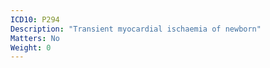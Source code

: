 ```yaml
---
ICD10: P294
Description: "Transient myocardial ischaemia of newborn"
Matters: No
Weight: 0
---
```


